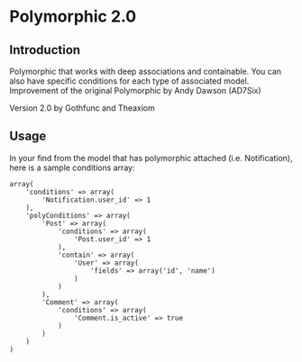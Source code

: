 # Polymorphic 2.0

## Introduction
Polymorphic that works with deep associations and containable. You can also have specific conditions for each type of associated model. Improvement of the original Polymorphic by Andy Dawson (AD7Six)

Version 2.0 by Gothfunc and Theaxiom

## Usage
In your find from the model that has polymorphic attached (i.e. Notification), here is a sample conditions array:

	array(
		'conditions' => array(
			'Notification.user_id' => 1
		),
		'polyConditions' => array(
			'Post' => array(
				'conditions' => array(
					'Post.user_id' => 1
				),
				'contain' => array(
					'User' => array(
						'fields' => array('id', 'name')
					)
				)
			),
			'Comment' => array(
				'conditions' => array(
					'Comment.is_active' => true
				)
			)
		)
	)	